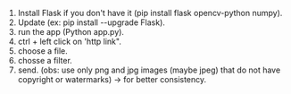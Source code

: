 1. Install Flask if you don't have it (pip install flask opencv-python numpy).
2. Update (ex: pip install --upgrade Flask).
3. run the app (Python app.py).
4. ctrl + left click on 'http link".
5. choose a file.
6. chosse a filter.
7. send.
(obs: use only png and jpg images (maybe jpeg) that do not have copyright or watermarks) -> for better consistency.
